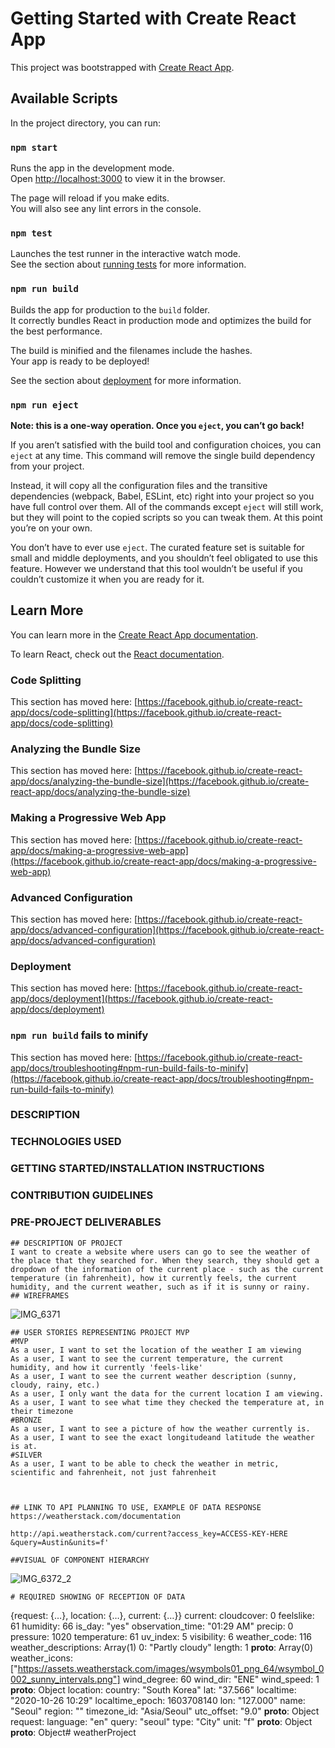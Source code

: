 # Getting Started with Create React App

This project was bootstrapped with [Create React App](https://github.com/facebook/create-react-app).

## Available Scripts

In the project directory, you can run:

### `npm start`

Runs the app in the development mode.\
Open [http://localhost:3000](http://localhost:3000) to view it in the browser.

The page will reload if you make edits.\
You will also see any lint errors in the console.

### `npm test`

Launches the test runner in the interactive watch mode.\
See the section about [running tests](https://facebook.github.io/create-react-app/docs/running-tests) for more information.

### `npm run build`

Builds the app for production to the `build` folder.\
It correctly bundles React in production mode and optimizes the build for the best performance.

The build is minified and the filenames include the hashes.\
Your app is ready to be deployed!

See the section about [deployment](https://facebook.github.io/create-react-app/docs/deployment) for more information.

### `npm run eject`

**Note: this is a one-way operation. Once you `eject`, you can’t go back!**

If you aren’t satisfied with the build tool and configuration choices, you can `eject` at any time. This command will remove the single build dependency from your project.

Instead, it will copy all the configuration files and the transitive dependencies (webpack, Babel, ESLint, etc) right into your project so you have full control over them. All of the commands except `eject` will still work, but they will point to the copied scripts so you can tweak them. At this point you’re on your own.

You don’t have to ever use `eject`. The curated feature set is suitable for small and middle deployments, and you shouldn’t feel obligated to use this feature. However we understand that this tool wouldn’t be useful if you couldn’t customize it when you are ready for it.

## Learn More

You can learn more in the [Create React App documentation](https://facebook.github.io/create-react-app/docs/getting-started).

To learn React, check out the [React documentation](https://reactjs.org/).

### Code Splitting

This section has moved here: [https://facebook.github.io/create-react-app/docs/code-splitting](https://facebook.github.io/create-react-app/docs/code-splitting)

### Analyzing the Bundle Size

This section has moved here: [https://facebook.github.io/create-react-app/docs/analyzing-the-bundle-size](https://facebook.github.io/create-react-app/docs/analyzing-the-bundle-size)

### Making a Progressive Web App

This section has moved here: [https://facebook.github.io/create-react-app/docs/making-a-progressive-web-app](https://facebook.github.io/create-react-app/docs/making-a-progressive-web-app)

### Advanced Configuration

This section has moved here: [https://facebook.github.io/create-react-app/docs/advanced-configuration](https://facebook.github.io/create-react-app/docs/advanced-configuration)

### Deployment

This section has moved here: [https://facebook.github.io/create-react-app/docs/deployment](https://facebook.github.io/create-react-app/docs/deployment)

### `npm run build` fails to minify

This section has moved here: [https://facebook.github.io/create-react-app/docs/troubleshooting#npm-run-build-fails-to-minify](https://facebook.github.io/create-react-app/docs/troubleshooting#npm-run-build-fails-to-minify)



### DESCRIPTION

### TECHNOLOGIES USED

### GETTING STARTED/INSTALLATION INSTRUCTIONS

### CONTRIBUTION GUIDELINES

### PRE-PROJECT DELIVERABLES
    ## DESCRIPTION OF PROJECT
    I want to create a website where users can go to see the weather of the place that they searched for. When they search, they should get a dropdown of the information of the current place - such as the current temperature (in fahrenheit), how it currently feels, the current humidity, and the current weather, such as if it is sunny or rainy.
    ## WIREFRAMES

![IMG_6371](https://media.git.generalassemb.ly/user/31202/files/c2139400-1769-11eb-9036-fdf8a377e155)

    ## USER STORIES REPRESENTING PROJECT MVP
    #MVP
    As a user, I want to set the location of the weather I am viewing
    As a user, I want to see the current temperature, the current humidity, and how it currently 'feels-like'
    As a user, I want to see the current weather description (sunny, cloudy, rainy, etc.)
    As a user, I only want the data for the current location I am viewing.
    As a user, I want to see what time they checked the temperature at, in their timezone
    #BRONZE
    As a user, I want to see a picture of how the weather currently is.
    As a user, I want to see the exact longitudeand latitude the weather is at.
    #SILVER
    As a user, I want to be able to check the weather in metric, scientific and fahrenheit, not just fahrenheit
    


    ## LINK TO API PLANNING TO USE, EXAMPLE OF DATA RESPONSE 
    https://weatherstack.com/documentation

    http://api.weatherstack.com/current?access_key=ACCESS-KEY-HERE
    &query=Austin&units=f'

    ##VISUAL OF COMPONENT HIERARCHY


![IMG_6372_2](https://media.git.generalassemb.ly/user/31202/files/fdae5e00-1769-11eb-87c2-f5b343712677)


    # REQUIRED SHOWING OF RECEPTION OF DATA 
 
{request: {…}, location: {…}, current: {…}}
current:
cloudcover: 0
feelslike: 61
humidity: 66
is_day: "yes"
observation_time: "01:29 AM"
precip: 0
pressure: 1020
temperature: 61
uv_index: 5
visibility: 6
weather_code: 116
weather_descriptions: Array(1)
0: "Partly cloudy"
length: 1
__proto__: Array(0)
weather_icons: ["https://assets.weatherstack.com/images/wsymbols01_png_64/wsymbol_0002_sunny_intervals.png"]
wind_degree: 60
wind_dir: "ENE"
wind_speed: 1
__proto__: Object
location:
country: "South Korea"
lat: "37.566"
localtime: "2020-10-26 10:29"
localtime_epoch: 1603708140
lon: "127.000"
name: "Seoul"
region: ""
timezone_id: "Asia/Seoul"
utc_offset: "9.0"
__proto__: Object
request:
language: "en"
query: "seoul"
type: "City"
unit: "f"
__proto__: Object
__proto__: Object# weatherProject
